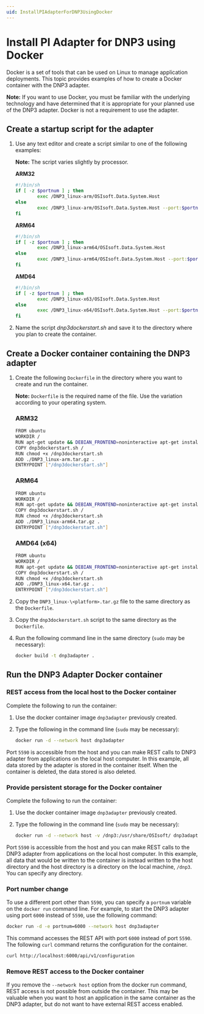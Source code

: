 ```yaml
---
uid: InstallPIAdapterForDNP3UsingDocker
---
```


# Install PI Adapter for DNP3 using Docker

Docker is a set of tools that can be used on Linux to manage application deployments. This topic provides examples of how to create a Docker container with the DNP3 adapter.

**Note:** If you want to use Docker, you must be familiar with the underlying technology and have determined that it is appropriate for your planned use of the DNP3 adapter. Docker is not a requirement to use the adapter.

## Create a startup script for the adapter

1. Use any text editor and create a script similar to one of the following examples:

	**Note:** The script varies slightly by processor.

	**ARM32**

	```bash
	#!/bin/sh
	if [ -z $portnum ] ; then
			exec /DNP3_linux-arm/OSIsoft.Data.System.Host
	else
			exec /DNP3_linux-arm/OSIsoft.Data.System.Host --port:$portnum
	fi
	```
	
	**ARM64**
	
	```bash
	#!/bin/sh
	if [ -z $portnum ] ; then
			exec /DNP3_linux-arm64/OSIsoft.Data.System.Host
	else
			exec /DNP3_linux-arm64/OSIsoft.Data.System.Host --port:$portnum
	fi
	```
	
	**AMD64**
	
	```bash
	#!/bin/sh
	if [ -z $portnum ] ; then
			exec /DNP3_linux-x63/OSIsoft.Data.System.Host
	else
			exec /DNP3_linux-x64/OSIsoft.Data.System.Host --port:$portnum
	fi
	```
	
2. Name the script *dnp3dockerstart.sh* and save it to the directory where you plan to create the container.

## Create a Docker container containing the DNP3 adapter

1. Create the following `Dockerfile` in the directory where you want to create and run the container. 

	**Note:** `Dockerfile` is the required name of the file. Use the variation according to your operating system.

	### ARM32

	```bash
	FROM ubuntu
	WORKDIR /
	RUN apt-get update && DEBIAN_FRONTEND=noninteractive apt-get install -y ca-certificates libicu60 libssl1.1 curl
	COPY dnp3dockerstart.sh /
	RUN chmod +x /dnp3dockerstart.sh
	ADD ./DNP3_linux-arm.tar.gz .
	ENTRYPOINT ["/dnp3dockerstart.sh"]
	```
	
	### ARM64

	```bash
	FROM ubuntu
	WORKDIR /
	RUN apt-get update && DEBIAN_FRONTEND=noninteractive apt-get install -y ca-certificates libicu60 libssl1.1 curl
	COPY dnp3dockerstart.sh /
	RUN chmod +x /dnp3dockerstart.sh
	ADD ./DNP3_linux-arm64.tar.gz .
	ENTRYPOINT ["/dnp3dockerstart.sh"]
	```

	### AMD64 (x64)

	```bash
	FROM ubuntu
	WORKDIR /
	RUN apt-get update && DEBIAN_FRONTEND=noninteractive apt-get install -y ca-certificates libicu60 libssl1.1 curl
	COPY dnp3dockerstart.sh /
	RUN chmod +x /dnp3dockerstart.sh
	ADD ./DNP3_linux-x64.tar.gz .
	ENTRYPOINT ["/dnp3dockerstart.sh"]
	```

2. Copy the `DNP3_linux-\<platform>.tar.gz` file to the same directory as the `Dockerfile`.
3. Copy the `dnp3dockerstart.sh` script to the same directory as the `Dockerfile`.
4. Run the following command line in the same directory (`sudo` may be necessary):

	```bash
	docker build -t dnp3adapter .
	```

## Run the DNP3 Adapter Docker container

### REST access from the local host to the Docker container

Complete the following to run the container:

1. Use the docker container image `dnp3adapter` previously created.
2. Type the following in the command line (`sudo` may be necessary):

	```bash
	docker run -d --network host dnp3adapter
	```

Port `5590` is accessible from the host and you can make REST calls to DNP3 adapter from applications on the local host computer. In this example, all data stored by the adapter is stored in the container itself. When the container is deleted, the data stored is also deleted.

### Provide persistent storage for the Docker container

Complete the following to run the container:

1. Use the docker container image `dnp3adapter` previously created.
2. Type the following in the command line (`sudo` may be necessary):

	```bash
	docker run -d --network host -v /dnp3:/usr/share/OSIsoft/ dnp3adapter
	```

Port `5590` is accessible from the host and you can make REST calls to the DNP3 adapter from applications on the local host computer. In this example, all data that would be written to the container is instead written to the host directory and the host directory is a directory on the local machine, `/dnp3`. You can specify any directory.

### Port number change

To use a different port other than `5590`, you can specify a `portnum` variable on the `docker run` command line. For example, to start the DNP3 adapter using port `6000` instead of `5590`, use the following command:

```bash
docker run -d -e portnum=6000 --network host dnp3adapter
```

This command accesses the REST API with port `6000` instead of port `5590`. The following `curl` command returns the configuration for the container.

```bash
curl http://localhost:6000/api/v1/configuration
```

### Remove REST access to the Docker container

If you remove the `--network host` option from the docker run command, REST access is not possible from outside the container. This may be valuable when you want to host an application in the same container as the DNP3 adapter, but do not want to have external REST access enabled.
